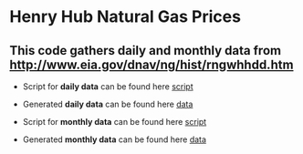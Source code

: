 # Henry Hub Natural Gas Prices

## This code gathers daily and monthly data from http://www.eia.gov/dnav/ng/hist/rngwhhdd.htm

* Script for **daily data** can be found here [script](/gas_prices_daily.py)

* Generated **daily data** can be found here [data](/data_daily.csv)

* Script for **monthly data** can be found here [script](/gas_prices_monthly.py)

* Generated **monthly data** can be found here [data](/data_monthly.csv)
